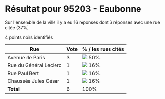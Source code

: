 # Résultat pour 95203 - Eaubonne

Sur l'ensemble de la ville il y a eu 16 réponses dont 6 réponses avec une rue citée (37%)

4 points noirs identifiés

| Rue | Vote | % / les rues cités|
|-----|------|-------------------|
| Avenue de Paris | 3 | <img src="../../img/bar_50.gif" />&nbsp;50%|
| Rue du Général Leclerc | 1 | <img src="../../img/bar_16.gif" />&nbsp;16%|
| Rue Paul Bert | 1 | <img src="../../img/bar_16.gif" />&nbsp;16%|
| Chaussée Jules César | 1 | <img src="../../img/bar_16.gif" />&nbsp;16%|
| **Total** | 6 | 100%|
